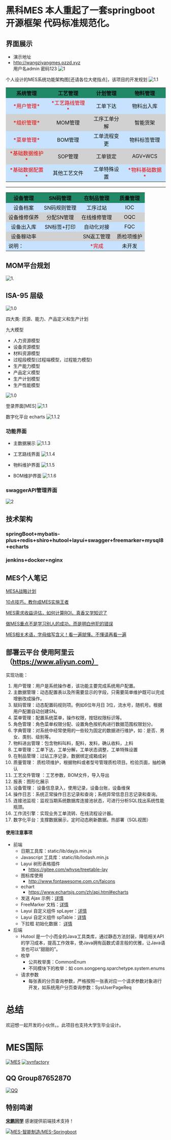 # 黑科MES 本人重起了一套springboot 开源框架 代码标准规范化。

## 界面展示
* 演示地址 
* http://wangziyangmes.pzzd.xyz  
用户名admin  密码123
![1](https://s1.ax1x.com/2020/03/18/8d4GQS.gif)

个人设计的MES系统功能架构图[还请各位大佬指点]，该项目的开发规划
![1.1](https://s1.ax1x.com/2020/03/26/GSfGS1.png)


<table style="text-align:center">
    <tr>
        <th bgcolor=#218868 ><font color=#0F0F0F >系统管理</font></th> 
        <th bgcolor=#218868 ><font color=#0F0F0F >工艺管理</font></th> 
        <th bgcolor=#218868 ><font color=#0F0F0F >计划管理</font></th> 
        <th bgcolor=#218868 ><font color=#0F0F0F >物料管理</font></th> 
   </tr>
    <tr >
        <td bgcolor=#C6E2FF ><font color=#EE0000 >*用户管理*</font></td>
        <td bgcolor=#C6E2FF><font color=#EE0000 >*工艺路线管理*</font></td>
        <td bgcolor=#C6E2FF><font color=#0F0F0F >工单下达</font></td>
        <td bgcolor=#C6E2FF><font color=#0F0F0F >物料出入库</font></td>
   </tr>
 <tr>
        <td bgcolor=#D1D1D1><font color=#EE0000 >*组织管理*</font></td>
        <td bgcolor=#D1D1D1><font color=#0F0F0F >MOM管理</font></td>
        <td bgcolor=#D1D1D1><font color=#0F0F0F >工序工单分解</font></td>
        <td bgcolor=#D1D1D1><font color=#0F0F0F >智能货架</font></td>
   </tr>
   <tr>
        <td bgcolor=#C6E2FF><font color=#EE0000 >*菜单管理*</font></td>
        <td bgcolor=#C6E2FF><font color=#0F0F0F >BOM管理</font></td>
        <td bgcolor=#C6E2FF><font color=#0F0F0F >工单流程变更</font></td>
        <td bgcolor=#C6E2FF><font color=#0F0F0F >物料标签管理</font></td>
       
   </tr>
    <tr>
        <td bgcolor=#D1D1D1><font color=#EE0000 >*基础数据维护*</font></td>
        <td bgcolor=#D1D1D1><font color=#0F0F0F >SOP管理</font></td>
        <td bgcolor=#D1D1D1><font color=#0F0F0F >工单锁定</font></td>
        <td bgcolor=#D1D1D1><font color=#0F0F0F >AGV+WCS</font></td>
   </tr>
    <tr>
        <td bgcolor=#C6E2FF><font color=#EE0000 >*基础数据配置*</font></td>
        <td bgcolor=#C6E2FF><font color=#0F0F0F >其他工艺文件</font></td>
        <td bgcolor=#C6E2FF><font color=#0F0F0F >工单特殊设置</font></td>
        <td bgcolor=#C6E2FF><font color=#EE0000 >*物料基础数据*</font></td>
       
   </tr>
    
  
</table>


--------------------------


<table style="text-align:center">
    <tr>
        <th bgcolor=#218868 ><font color=#0F0F0F >设备管理</font></th> 
        <th bgcolor=#218868 ><font color=#0F0F0F >SN码管理</font></th> 
        <th bgcolor=#218868 ><font color=#0F0F0F >在制品管理</font></th> 
        <th bgcolor=#218868 ><font color=#0F0F0F >质量管理</font></th> 
   </tr>
    <tr>
        <td bgcolor=#C6E2FF><font color=#0F0F0F >设备档案</font></td>
        <td bgcolor=#C6E2FF><font color=#0F0F0F >SN码规则管理</font></td>
        <td bgcolor=#C6E2FF><font color=#0F0F0F >工序过站</font></td>
        <td bgcolor=#C6E2FF><font color=#0F0F0F >IOC</font></td>
       
   </tr>
 <tr>
        <td bgcolor=#D1D1D1><font color=#0F0F0F >设备维修保养</font></td>
        <td bgcolor=#D1D1D1><font color=#0F0F0F >分配SN管理</font></td>
        <td bgcolor=#D1D1D1><font color=#0F0F0F >在线维修管理</font></td>
        <td bgcolor=#D1D1D1><font color=#0F0F0F >OQC</font></td>
   </tr>
    <tr>
        <td bgcolor=#C6E2FF><font color=#0F0F0F >设备出入库</font></td>
        <td bgcolor=#C6E2FF><font color=#0F0F0F >SN标签+打印</font></td>
        <td bgcolor=#C6E2FF><font color=#0F0F0F >自动化对接</font></td>
        <td bgcolor=#C6E2FF><font color=#0F0F0F >FQC</font></td>
       
   </tr>
 <tr>
        <td bgcolor=#D1D1D1><font color=#0F0F0F >设备稼动率</font></td>
        <td bgcolor=#D1D1D1><font color=#0F0F0F ></font></td>
        <td bgcolor=#D1D1D1><font color=#0F0F0F >SN返工管理</font></td>
        <td bgcolor=#D1D1D1><font color=#0F0F0F >质检项维护</font></td>
   </tr>
    <tr>
        <td bgcolor=#C6E2FF style="text-align:left"><font color=#0F0F0F >说明：</font></td>
        <td bgcolor=#C6E2FF><font color=#0F0F0F ></font></td>
        <td bgcolor=#C6E2FF><font color=#EE0000 >*完成</font></td>
        <td bgcolor=#C6E2FF><font color=#0F0F0F >未开发</font></td>
       
   </tr>
</table>

 ## MOM平台规划
![1.](https://s1.ax1x.com/2020/04/11/GHGLcV.jpg)

## ISA-95 层级
![1.0](https://s1.ax1x.com/2020/04/03/GN9vid.png)

 四大类: 资源、能力、产品定义和生产计划
 
 九大模型
 * 人力资源模型
 * 设备资源模型
 * 材料资源模型
 * 过程段模型(过程端模型，过程能力模型)
 * 生产能力模型
 * 产品定义模型
 * 生产计划模型
 * 生产性能模型
 
![1.0](https://s1.ax1x.com/2020/04/03/GN9aVg.png)

登录界面[MES]
![1.1](https://s2.ax1x.com/2020/03/06/3bQLqI.png)


数字化平台 echarts
![1.1.2](https://s1.ax1x.com/2020/03/23/8o7wbq.png)
### 功能界面
* 主数据展示
![1.1.3](https://s2.ax1x.com/2020/03/11/8AMcA1.png)
* 工艺路线界面
![1.1.4](https://s1.ax1x.com/2020/03/16/8GOl28.png)

* 物料维护界面
![1.1.5](https://s1.ax1x.com/2020/03/23/8HrLin.png)

* BOM维护界面
![1.1.6](https://s1.ax1x.com/2020/04/09/G4yQMt.png)

### swaggerAPI管理界面
![2](https://s2.ax1x.com/2020/03/06/3qC4Yt.png)
## 技术架构

### springBoot+mybatis-plus+redis+shiro+hutool+layui+swagger+freemarker+mysql8+echarts
### jenkins+docker+nginx

## MES个人笔记

[MESA战略计划](http://note.youdao.com/noteshare?id=3d843775354cc7a503ad247a29997848)

[10点技巧，教你成MES实施王者](http://note.youdao.com/noteshare?id=2d4cf9c9827c2f906d36ec4c146e7557)

[MES需求收益评估，如何计算ROI，真香又学知识了](http://note.youdao.com/noteshare?id=5add9a164e26b5e039e7b0016daa19a4)

[做MES重点不是学习别人的成功，而是明白他犯的错误](http://note.youdao.com/noteshare?id=ba5f58ec23376ebee9a9c09d95c3dcfa)

[MES相关术语，字母缩写含义！看一遍就懂。不懂请再看一遍](http://note.youdao.com/noteshare?id=222fcb0a12288b8e5cc76ba94e1bb32d)
## 部署云平台 使用阿里云 （https://www.aliyun.com）
实现功能：
1. 用户管理：用户是系统操作者，该功能主要完成系统用户配置。
2. 主数据管理：动态配置表以及所需要显示的字段，只需要简单维护既可以完成增删改成操作。
3. 赋码管理：动态配置码规则项。例如6位年月日 3位，流水号，随机号。根据用户配置自动创建SN。
4. 菜单管理：配置系统菜单，操作权限，按钮权限标识等。
5. 角色管理：角色菜单权限分配、设置角色按机构进行数据范围权限划分。
6. 字典管理：对系统中经常使用的一些较为固定的数据进行维护，如：是否、男女、类别、级别等。
7. 物料进出管理：包含物料叫料，配料，发料，确认收料，上料
8. 工单管理：工单下达，工单分解，工单状态调整，工单特殊设置
9. 在制品管理：过站工序记录，数据绑定成箱成剁
10. 质量管理： 质检项维护，根据物料或者型号管理质检项目。检验页面，抽检确认
11. 工艺文件管理 ：工艺参数，BOM文件，导入导出
12. 报表：图形化展示
13. 设备管理： 设备信息录入，使用记录，设备台账，设备维保
14. 操作日志：系统正常操作日志记录和查询；系统异常信息日志记录和查询。
15. 连接池监视：监视当期系统数据库连接池状态，可进行分析SQL找出系统性能瓶颈。
16. 工作流引擎：实现业务工单流转、在线流程设计器。
17. 数字化平台：支撑数据展示，定时动态刷新数据。热部署（SQL视图）

#### 使用注意事项
* 前端
    * 日期工具库：static/lib/dayjs.min.js
    * Javascript 工具库：static/lib/lodash.min.js
    * Layui 树形表格插件
        * https://gitee.com/whvse/treetable-lay
    * 图标库使用
        * http://www.fontawesome.com.cn/faicons
    * echart
        * https://www.echartsjs.com/zh/api.html#echarts    
    * 发送 Ajax 示例：[详情](./docs/ajax.md)
    * FreeMarker 文档：[详情](./docs/FreeMarker.md)
    * Layui 自定义组件 spLayer：[详情](./docs/spLayer.md)
    * Layui 自定义组件 spTable：[详情](./docs/spTable.md)
    * 下拉框 初始化数据： [详情](./docs/layuiSelect.md)
* 后端 
    * Hutool 是一个小而全的Java工具类库，通过静态方法封装，降低相关API的学习成本，提高工作效率，使Java拥有函数式语言般的优雅，让Java语言也可以“甜甜的”。
    * 枚举
        * 公共枚举类：CommonEnum
        * 不同模块下的枚举：如 com.songpeng.sparchetype.system.enums
    * 请求参数
        * 每张表的分页查询参数，严格按照一张表对应一个请求参数对象进行开发，如系统用户分页查询参数：SysUserPageReq
# 总结
欢迎想一起开发的小伙伴。。此项目也支持大学生毕业设计。
# MES国际
[![MES](https://s1.ax1x.com/2020/04/10/GIRPEt.png "MESA认证")](http://www.mesa.org/)
[![synfactory](https://s1.ax1x.com/2020/04/11/GHrk01.png "synf官服资料")](https://www.syntropicfactory.com/)

## QQ Group87652870
[![QQ](https://img.shields.io/badge/QQ-87652870-green.svg?logo=tencent%20qq&logoColor=red)](https://jq.qq.com/?_wv=1027&k=55NGCxl)

## 特别鸣谢
<a href="https://gitee.com/iamsongpeng" target="_blank">**宋鹏同学**</a> 感谢提供前端技术支持！

[![MES-智能制造/MES-Springboot](https://gitee.com/wangziyangyang/MES-Springboot/widgets/widget_card.svg?colors=393222,ebdfc1,fffae5,d8ca9f,393222,a28b40)](https://gitee.com/wangziyangyang/MES-Springboot)